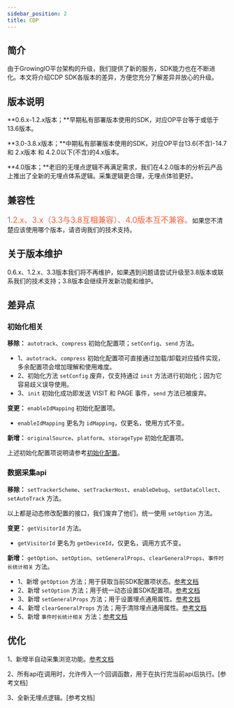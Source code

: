 ```yaml
---
sidebar_position: 2
title: CDP
---
```


## 简介

由于GrowingIO平台架构的升级，我们提供了新的服务，SDK能力也在不断进化。本文将介绍CDP SDK各版本的差异，方便您充分了解差异并放心的升级。

## 版本说明

**0.6.x-1.2.x版本；**早期私有部署版本使用的SDK，对应OP平台等于或低于13.6版本。

**3.0-3.8.x版本；**中期私有部署版本使用的SDK，对应OP平台13.6(不含)-14.7 和 2.x版本 和 4.2.0以下(不含)的4.x版本。

**4.0版本；**老旧的无埋点逻辑不再满足需求，我们在4.2.0版本的分析云产品上推出了全新的无埋点体系逻辑。采集逻辑更合理，无埋点体验更好。

## 兼容性

<font size="4" color="#FC5F3A">1.2.x、3.x（3.3与3.8互相兼容）、4.0版本互不兼容。</font>如果您不清楚应该使用哪个版本，请咨询我们的技术支持。

## 关于版本维护

0.6.x、1.2.x、3.3版本我们将不再维护，如果遇到问题请尝试升级至3.8版本或联系我们的技术支持；3.8版本会继续开发新功能和维护。

## 差异点

### 初始化相关

**移除：** `autotrack`、`compress` 初始化配置项；`setConfig`、`send` 方法。

* 1、`autotrack`、`compress` 初始化配置项可直接通过加载/卸载对应插件实现，多余配置项会增加理解和使用难度。
* 2、初始化方法 `setConfig` 废弃，仅支持通过 `init` 方法进行初始化；因为它容易歧义误导使用。
* 3、`init` 初始化成功即发送 VISIT 和 PAGE 事件，`send` 方法已被废弃。

**变更：** `enableIdMapping` 初始化配置项。

* `enableIdMapping` 更名为 `idMapping`，仅更名，使用方式不变。

**新增：** `originalSource`、`platform`、`storageType` 初始化配置项。

上述初始化配置项说明请参考[初始化配置](/docs/webjs/initSettings)。

### 数据采集api

**移除：** `setTrackerScheme`、`setTrackerHost`、`enableDebug`、`setDataCollect`、`setAutoTrack` 方法。

以上都是动态修改配置的接口，我们废弃了他们，统一使用 `setOption` 方法。

**变更：** `getVisitorId` 方法。

* `getVisitorId` 更名为 `getDeviceId`，仅更名，调用方式不变。

**新增：** `getOption`、`setOption`、`setGeneralProps`、`clearGeneralProps`、`事件时长统计相关` 方法。

* 1、新增 `getOption` 方法；用于获取当前SDK配置项状态。[参考文档](/docs/webjs/3.8/commonlyApi#9获取sdk当前配置getoption)
* 2、新增 `setOption` 方法；用于统一动态设置SDK配置项。[参考文档](/docs/webjs/3.8/commonlyApi#动态修改配置接口setoption)
* 3、新增 `setGeneralProps` 方法；用于设置埋点通用属性。[参考文档](/docs/webjs/commonlyApi#7设置埋点通用属性setgeneralprops)
* 4、新增 `clearGeneralProps` 方法；用于清除埋点通用属性。[参考文档](/docs/webjs/commonlyApi#8清除埋点通用属性cleargeneralprops)
* 5、新增 `事件时长统计相关` 方法；[参考文档](/docs/webjs/commonlyApi#事件时长统计)

## 优化

1、新增半自动采集浏览功能。[参考文档](/docs/webjs/plugins/impressionTracking)

2、所有api在调用时，允许传入一个回调函数，用于在执行完当前api后执行。[参考文档]

3、全新无埋点逻辑。[参考文档]
